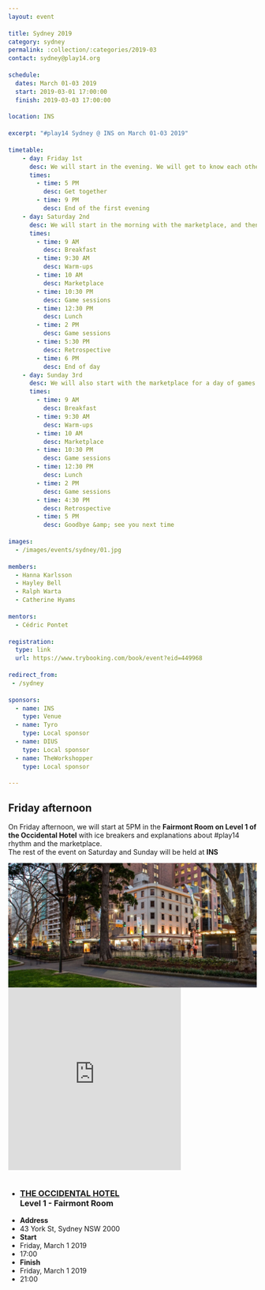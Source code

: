 ```yaml
---
layout: event

title: Sydney 2019
category: sydney
permalink: :collection/:categories/2019-03
contact: sydney@play14.org

schedule:
  dates: March 01-03 2019
  start: 2019-03-01 17:00:00
  finish: 2019-03-03 17:00:00

location: INS

excerpt: "#play14 Sydney @ INS on March 01-03 2019"

timetable:
    - day: Friday 1st
      desc: We will start in the evening. We will get to know each other over a bit of food and drinks, and a few games.
      times:
        - time: 5 PM
          desc: Get together
        - time: 9 PM
          desc: End of the first evening
    - day: Saturday 2nd
      desc: We will start in the morning with the marketplace, and then we will play games all day long.
      times:
        - time: 9 AM
          desc: Breakfast
        - time: 9:30 AM
          desc: Warm-ups
        - time: 10 AM
          desc: Marketplace
        - time: 10:30 PM
          desc: Game sessions
        - time: 12:30 PM
          desc: Lunch
        - time: 2 PM
          desc: Game sessions
        - time: 5:30 PM
          desc: Retrospective
        - time: 6 PM
          desc: End of day
    - day: Sunday 3rd
      desc: We will also start with the marketplace for a day of games. 
      times:
        - time: 9 AM
          desc: Breakfast
        - time: 9:30 AM
          desc: Warm-ups
        - time: 10 AM
          desc: Marketplace
        - time: 10:30 PM
          desc: Game sessions
        - time: 12:30 PM
          desc: Lunch
        - time: 2 PM
          desc: Game sessions
        - time: 4:30 PM
          desc: Retrospective
        - time: 5 PM
          desc: Goodbye &amp; see you next time

images:
  - /images/events/sydney/01.jpg

members:
  - Hanna Karlsson
  - Hayley Bell
  - Ralph Warta
  - Catherine Hyams

mentors:
  - Cédric Pontet

registration:
  type: link
  url: https://www.trybooking.com/book/event?eid=449968

redirect_from:
 - /sydney

sponsors:
  - name: INS
    type: Venue
  - name: Tyro
    type: Local sponsor
  - name: DIUS
    type: Local sponsor
  - name: TheWorkshopper
    type: Local sponsor

---
```


## Friday afternoon

<p>
  On Friday afternoon, we will start at 5PM in the <strong>Fairmont Room on Level 1 of the Occidental Hotel</strong> with ice breakers and explanations about #play14 rhythm and the marketplace.<br>
  The rest of the event on Saturday and Sunday will be held at <strong>INS</strong>
</p>
<div class='row'>
  <div class='two spacing'></div>
  <!-- Images -->
  <div class='large-5 columns'>
    <div class='mod modBoxedSlider'>
      <div class='slides'>
          <div class="slide">
            <img src="/images/events/sydney/2019/occidental-hotel.jpg" alt="" style="display:block; max-height:500px; width: auto;">
          </div>
      </div>
    </div>
  </div>
  <div class='large-3 columns'>
    <iframe src="https://www.google.com/maps/embed?pb=!1m14!1m8!1m3!1d13251.559650127318!2d151.205624!3d-33.8667279!3m2!1i1024!2i768!4f13.1!3m3!1m2!1s0x0%3A0x1d0ebd99670aed86!2sThe+Occidental+Hotel!5e0!3m2!1sen!2sau!4v1550569291884" width="350" height="370" frameborder="0" style="border:0" allowfullscreen></iframe>
  </div>
  <div class='large-3 columns'>
    <ul class='info'>
      <li>
        <h3>
          <a href="http://theoccidental.com/" target="_blank">
            THE OCCIDENTAL HOTEL
          </a>
          <br>
          Level 1 - Fairmont Room
        </h3>
      </li>
        <li>
          <div class='spacing'></div>
          <strong>Address</strong>
        </li>
        <li>
          43 York St, Sydney NSW 2000
        </li>
        <li>
          <div class='spacing'></div>
          <strong>Start</strong>
        </li>
        <li>
          Friday, March 1 2019
        </li>
        <li>
          17:00
        </li>
        <li>
          <div class='spacing'></div>
          <strong>Finish</strong>
        </li>
        <li>
          Friday, March 1 2019
        </li>
        <li>
          21:00
        </li>
    </ul>
  </div>
</div>
